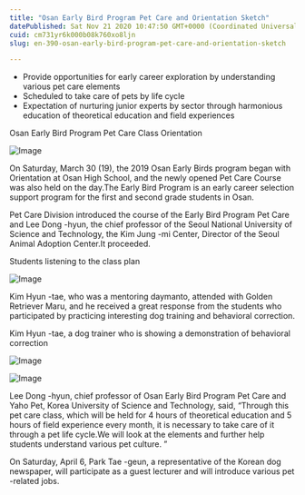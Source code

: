 ```yaml
---
title: "Osan Early Bird Program Pet Care and Orientation Sketch"
datePublished: Sat Nov 21 2020 10:47:50 GMT+0000 (Coordinated Universal Time)
cuid: cm731yr6k000b08k760xo8ljn
slug: en-390-osan-early-bird-program-pet-care-and-orientation-sketch

---
```



- Provide opportunities for early career exploration by understanding various pet care elements
- Scheduled to take care of pets by life cycle
- Expectation of nurturing junior experts by sector through harmonious education of theoretical education and field experiences

Osan Early Bird Program Pet Care Class Orientation

![Image](https://cdn.hashnode.com/res/hashnode/image/upload/v1739433777239/cf442d3a-248d-4473-8730-c884786f9585.jpeg)

On Saturday, March 30 (19), the 2019 Osan Early Birds program began with Orientation at Osan High School, and the newly opened Pet Care Course was also held on the day.The Early Bird Program is an early career selection support program for the first and second grade students in Osan.

Pet Care Division introduced the course of the Early Bird Program Pet Care and Lee Dong -hyun, the chief professor of the Seoul National University of Science and Technology, the Kim Jung -mi Center, Director of the Seoul Animal Adoption Center.It proceeded.

Students listening to the class plan

![Image](https://cdn.hashnode.com/res/hashnode/image/upload/v1739433779728/f4a835bf-13db-482d-9850-493978249e08.jpeg)

Kim Hyun -tae, who was a mentoring daymanto, attended with Golden Retriever Maru, and he received a great response from the students who participated by practicing interesting dog training and behavioral correction.

Kim Hyun -tae, a dog trainer who is showing a demonstration of behavioral correction

![Image](https://cdn.hashnode.com/res/hashnode/image/upload/v1739433781832/bf408c86-225a-4633-8125-8c68834298f9.jpeg)

![Image](https://cdn.hashnode.com/res/hashnode/image/upload/v1739433784277/71f4f395-0582-488e-af52-4ef221dced48.jpeg)

Lee Dong -hyun, chief professor of Osan Early Bird Program Pet Care and Yaho Pet, Korea University of Science and Technology, said, “Through this pet care class, which will be held for 4 hours of theoretical education and 5 hours of field experience every month, it is necessary to take care of it through a pet life cycle.We will look at the elements and further help students understand various pet culture. ”

On Saturday, April 6, Park Tae -geun, a representative of the Korean dog newspaper, will participate as a guest lecturer and will introduce various pet -related jobs.
